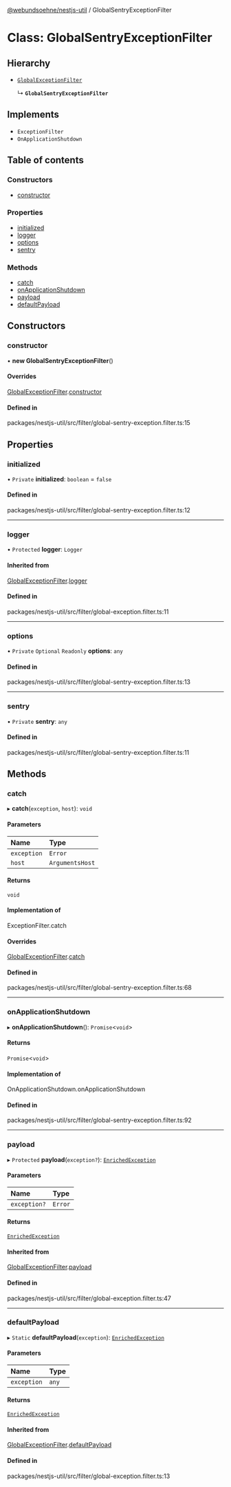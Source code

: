 [@webundsoehne/nestjs-util](../README.md) / GlobalSentryExceptionFilter

# Class: GlobalSentryExceptionFilter

## Hierarchy

- [`GlobalExceptionFilter`](GlobalExceptionFilter.md)

  ↳ **`GlobalSentryExceptionFilter`**

## Implements

- `ExceptionFilter`
- `OnApplicationShutdown`

## Table of contents

### Constructors

- [constructor](GlobalSentryExceptionFilter.md#constructor)

### Properties

- [initialized](GlobalSentryExceptionFilter.md#initialized)
- [logger](GlobalSentryExceptionFilter.md#logger)
- [options](GlobalSentryExceptionFilter.md#options)
- [sentry](GlobalSentryExceptionFilter.md#sentry)

### Methods

- [catch](GlobalSentryExceptionFilter.md#catch)
- [onApplicationShutdown](GlobalSentryExceptionFilter.md#onapplicationshutdown)
- [payload](GlobalSentryExceptionFilter.md#payload)
- [defaultPayload](GlobalSentryExceptionFilter.md#defaultpayload)

## Constructors

### constructor

• **new GlobalSentryExceptionFilter**()

#### Overrides

[GlobalExceptionFilter](GlobalExceptionFilter.md).[constructor](GlobalExceptionFilter.md#constructor)

#### Defined in

packages/nestjs-util/src/filter/global-sentry-exception.filter.ts:15

## Properties

### initialized

• `Private` **initialized**: `boolean` = `false`

#### Defined in

packages/nestjs-util/src/filter/global-sentry-exception.filter.ts:12

---

### logger

• `Protected` **logger**: `Logger`

#### Inherited from

[GlobalExceptionFilter](GlobalExceptionFilter.md).[logger](GlobalExceptionFilter.md#logger)

#### Defined in

packages/nestjs-util/src/filter/global-exception.filter.ts:11

---

### options

• `Private` `Optional` `Readonly` **options**: `any`

#### Defined in

packages/nestjs-util/src/filter/global-sentry-exception.filter.ts:13

---

### sentry

• `Private` **sentry**: `any`

#### Defined in

packages/nestjs-util/src/filter/global-sentry-exception.filter.ts:11

## Methods

### catch

▸ **catch**(`exception`, `host`): `void`

#### Parameters

| Name        | Type            |
| :---------- | :-------------- |
| `exception` | `Error`         |
| `host`      | `ArgumentsHost` |

#### Returns

`void`

#### Implementation of

ExceptionFilter.catch

#### Overrides

[GlobalExceptionFilter](GlobalExceptionFilter.md).[catch](GlobalExceptionFilter.md#catch)

#### Defined in

packages/nestjs-util/src/filter/global-sentry-exception.filter.ts:68

---

### onApplicationShutdown

▸ **onApplicationShutdown**(): `Promise`<`void`\>

#### Returns

`Promise`<`void`\>

#### Implementation of

OnApplicationShutdown.onApplicationShutdown

#### Defined in

packages/nestjs-util/src/filter/global-sentry-exception.filter.ts:92

---

### payload

▸ `Protected` **payload**(`exception?`): [`EnrichedException`](../interfaces/EnrichedException.md)

#### Parameters

| Name         | Type    |
| :----------- | :------ |
| `exception?` | `Error` |

#### Returns

[`EnrichedException`](../interfaces/EnrichedException.md)

#### Inherited from

[GlobalExceptionFilter](GlobalExceptionFilter.md).[payload](GlobalExceptionFilter.md#payload)

#### Defined in

packages/nestjs-util/src/filter/global-exception.filter.ts:47

---

### defaultPayload

▸ `Static` **defaultPayload**(`exception`): [`EnrichedException`](../interfaces/EnrichedException.md)

#### Parameters

| Name        | Type  |
| :---------- | :---- |
| `exception` | `any` |

#### Returns

[`EnrichedException`](../interfaces/EnrichedException.md)

#### Inherited from

[GlobalExceptionFilter](GlobalExceptionFilter.md).[defaultPayload](GlobalExceptionFilter.md#defaultpayload)

#### Defined in

packages/nestjs-util/src/filter/global-exception.filter.ts:13
